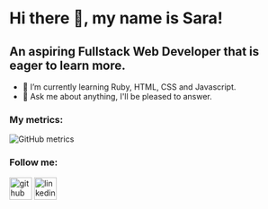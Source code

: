 <h1>Hi there 👋, my name is Sara!</h1>
<h2>An aspiring Fullstack Web Developer that is eager to learn more.</h2>

- 🌱 I’m currently learning Ruby, HTML, CSS and Javascript. 
- 💬 Ask me about anything, I'll be pleased to answer.
 
<h3>My metrics:</h3>

![GitHub metrics](https://metrics.lecoq.io/saracvital)

<h3>Follow me:</h3>

[<img src='https://cdn.jsdelivr.net/npm/simple-icons@3.0.1/icons/github.svg' alt='github' height='40'>](https://github.com/saracvital)  [<img src='https://cdn-icons-png.flaticon.com/512/174/174857.png' alt='linkedin' height='40'>](https://www.linkedin.com/in/saravital/)


 
